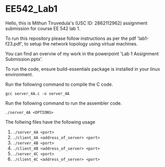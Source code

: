 # EE542_Lab1

Hello, this is Mithun Tiruvedula's (USC ID: 2862112962) assignment submission for course EE 542 lab 1. 

To run this repository please follow instructions as per the pdf 'lab1-f23.pdf', to setup the network topology using virtual machines.

You can find an overviw of my work in the powerpoint 'Lab 1 Assignment Submission.pptx'.

To run the code, ensure build-essentials package is installed in your linux environment. 

Run the following command to compile the C code.

```gcc server_4A.c -o server_4A```

Run the following command to run the assembler code.

```./server_4A <OPTIONS>```

The follwing files have the following usage

1. ```./server_4A <port>```
2. ```./client_4A <address_of_server> <port>```
3. ```./server_4B <port>```
4. ```./client_4B <address_of_server> <port>```
5. ```./server_4C <port>```
6. ```./client_4C <address_of_server> <port>```


